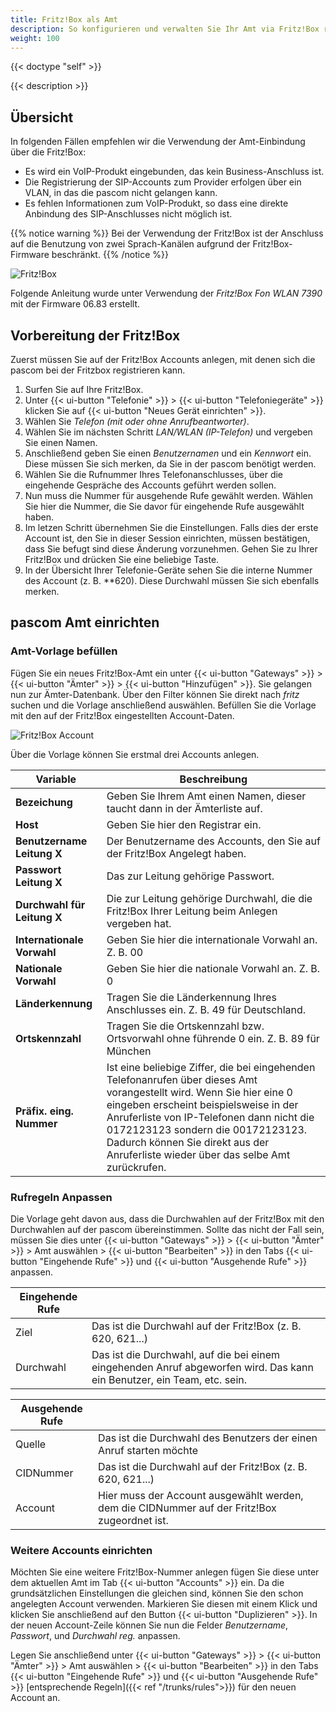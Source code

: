 ```yaml
---
title: Fritz!Box als Amt
description: So konfigurieren und verwalten Sie Ihr Amt via Fritz!Box richtig
weight: 100
---
```


{{< doctype "self"  >}}

{{< description >}}

## Übersicht

In folgenden Fällen empfehlen wir die Verwendung der Amt-Einbindung über die Fritz!Box:

* Es wird ein VoIP-Produkt eingebunden, das kein Business-Anschluss ist.
* Die Registrierung der SIP-Accounts zum Provider erfolgen über ein VLAN, in das die pascom nicht gelangen kann.
* Es fehlen Informationen zum VoIP-Produkt, so dass eine direkte Anbindung des SIP-Anschlusses nicht möglich ist.

{{% notice warning %}}
Bei der Verwendung der Fritz!Box ist der Anschluss auf die Benutzung von zwei Sprach-Kanälen aufgrund der Fritz!Box-Firmware beschränkt.
{{% /notice %}}

![Fritz!Box](fritzbox.de.png?width=70%)

Folgende Anleitung wurde unter Verwendung der *Fritz!Box Fon WLAN 7390* mit der Firmware 06.83 erstellt.

## Vorbereitung der Fritz!Box

Zuerst müssen Sie auf der Fritz!Box Accounts anlegen, mit denen sich die pascom bei der Fritzbox registrieren kann.

1. Surfen Sie auf Ihre Fritz!Box.
2. Unter {{< ui-button "Telefonie" >}} > {{< ui-button "Telefoniegeräte" >}} klicken Sie auf {{< ui-button "Neues Gerät einrichten" >}}.
3. Wählen Sie *Telefon (mit oder ohne Anrufbeantworter)*.
4. Wählen Sie im nächsten Schritt *LAN/WLAN (IP-Telefon)* und vergeben Sie einen Namen.
5. Anschließend geben Sie einen *Benutzernamen* und ein *Kennwort* ein. Diese müssen Sie sich merken, da Sie in der pascom benötigt werden.
6. Wählen Sie die Rufnummer Ihres Telefonanschlusses, über die eingehende Gespräche des Accounts geführt werden sollen.
7. Nun muss die Nummer für ausgehende Rufe gewählt werden. Wählen Sie hier die Nummer, die Sie davor für eingehende Rufe ausgewählt haben.
8. Im letzen Schritt übernehmen Sie die Einstellungen. Falls dies der erste Account ist, den Sie in dieser Session einrichten, müssen bestätigen, dass Sie befugt sind diese Änderung vorzunehmen. Gehen Sie zu Ihrer Fritz!Box und drücken Sie eine beliebige Taste.
9. In der Übersicht Ihrer Telefonie-Geräte sehen Sie die interne Nummer des Account (z. B. \**620). Diese Durchwahl müssen Sie sich ebenfalls merken.


## pascom Amt einrichten

### Amt-Vorlage befüllen

Fügen Sie ein neues Fritz!Box-Amt ein unter {{< ui-button "Gateways" >}} > {{< ui-button "Ämter" >}} > {{< ui-button "Hinzufügen" >}}. Sie gelangen nun zur Ämter-Datenbank. Über den Filter können Sie direkt nach *fritz* suchen und die Vorlage anschließend auswählen. Befüllen Sie die Vorlage mit den auf der Fritz!Box eingestellten Account-Daten.

![Fritz!Box Account](fritzbox_account.de.png?width=80%)

Über die Vorlage können Sie erstmal drei Accounts anlegen.

|Variable|Beschreibung|
|---|---|
|**Bezeichung**|Geben Sie Ihrem Amt einen Namen, dieser taucht dann in der Ämterliste auf.|
|**Host**|Geben Sie hier den Registrar ein.|
|**Benutzername Leitung X**|Der Benutzername des Accounts, den Sie auf der Fritz!Box Angelegt haben.|
|**Passwort Leitung X**|Das zur Leitung gehörige Passwort.|
|**Durchwahl für Leitung X**|Die  zur Leitung gehörige Durchwahl, die die Fritz!Box Ihrer Leitung beim Anlegen vergeben hat.|
|**Internationale Vorwahl**|Geben Sie hier die internationale Vorwahl an. Z. B. 00|
|**Nationale Vorwahl**|Geben Sie hier die nationale Vorwahl an. Z. B. 0|
|**Länderkennung**|Tragen Sie die Länderkennung Ihres Anschlusses ein. Z. B. 49 für Deutschland.|
|**Ortskennzahl**|Tragen Sie die Ortskennzahl bzw. Ortsvorwahl ohne führende 0 ein.  Z. B. 89 für München|
|**Präfix. eing. Nummer**|Ist eine beliebige Ziffer, die bei eingehenden Telefonanrufen über dieses Amt vorangestellt wird. Wenn Sie hier eine 0 eingeben erscheint beispielsweise in der Anruferliste von IP-Telefonen dann nicht die 0172123123 sondern die 00172123123. Dadurch können Sie direkt aus der Anruferliste wieder über das selbe Amt zurückrufen.|


### Rufregeln Anpassen

Die Vorlage geht davon aus, dass die Durchwahlen auf der Fritz!Box mit den Durchwahlen auf der pascom übereinstimmen. Sollte das nicht der Fall sein, müssen Sie dies unter {{< ui-button "Gateways" >}} > {{< ui-button "Ämter" >}} > Amt auswählen > {{< ui-button "Bearbeiten" >}} in den Tabs {{< ui-button "Eingehende Rufe" >}} und {{< ui-button "Ausgehende Rufe" >}} anpassen.

|Eingehende Rufe||
|---|---|
|Ziel|Das ist die Durchwahl auf der Fritz!Box (z. B. 620, 621...)|
|Durchwahl|Das ist die Durchwahl, auf die bei einem eingehenden Anruf abgeworfen wird. Das kann ein Benutzer, ein Team, etc. sein.|

|Ausgehende Rufe||
|---|---|
|Quelle|Das ist die Durchwahl des Benutzers der einen Anruf starten möchte|
|CIDNummer|Das ist die Durchwahl auf der Fritz!Box (z. B. 620, 621...)|
|Account|Hier muss der Account ausgewählt werden, dem die CIDNummer auf der Fritz!Box zugeordnet ist.|


### Weitere Accounts einrichten

Möchten Sie eine weitere Fritz!Box-Nummer anlegen fügen Sie diese unter dem aktuellen Amt im Tab {{< ui-button "Accounts" >}} ein. Da die grundsätzlichen Einstellungen die gleichen sind, können Sie den schon angelegten Account verwenden. Markieren Sie diesen mit einem Klick und klicken Sie anschließend auf den Button {{< ui-button "Duplizieren" >}}. In der neuen Account-Zeile können Sie nun die Felder *Benutzername*, *Passwort*, und *Durchwahl reg.* anpassen.

Legen Sie anschließend unter {{< ui-button "Gateways" >}} > {{< ui-button "Ämter" >}} > Amt auswählen > {{< ui-button "Bearbeiten" >}} in den Tabs {{< ui-button "Eingehende Rufe" >}} und {{< ui-button "Ausgehende Rufe" >}} [entsprechende Regeln]({{< ref "/trunks/rules">}}) für den neuen Account an.
